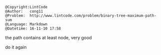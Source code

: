 ```
@Copyright:LintCode
@Author:   cong11
@Problem:  http://www.lintcode.com/problem/binary-tree-maximum-path-sum
@Language: Markdown
@Datetime: 16-11-10 17:58
```

the path contains at least node, very good

do it again

